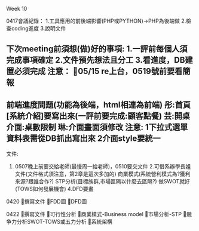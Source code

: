 Week 10

0417會議紀錄：
1.工具應用的前後端影響(PHP或PYTHON)->PHP為後端做
2.檢查coding進度
3.說明文件

下次meeting前須想(做)好的事項:
1.一評前每個人須完成事項確定
2.文件預先想法且分工
3.看進度，DB建置必須完成
注意：
📌05/15 re上台，0519號前要看簡報
----------------------------------------------------
前端進度問題(功能為後端，html相連為前端)
彤:首頁[系統介紹]要寫出來(一評前要完成:顧客點餐)
芸:開桌介面:桌數限制
琳:介面畫面須修改
注意:
1下拉式選單資料表需從DB抓出寫出來
2介面style要統一
----------------------------------------------------
文件:
1. 0507晚上前要交給老師(最慢周一給老師)，0510要交文件
2.可借系辦學長姐文件(文件格式須注意，第2章是這次多加的)
商業模式(系統營利模式為?獲利來源?跟誰合作?)
STP分析(目標族群,市場區隔以什麼去區隔?)
	做SWOT就好(TOWS如何發展機會)
4.DFD要畫

0420
📌撰寫文件
📌FDD圖
📌DFD圖

0422
📌撰寫文件
📌可行性分析
📌商業模式-Business model
📌市場分析-STP
📌競争力分析SWOT-TOWS或五力分析
📌系統架構
